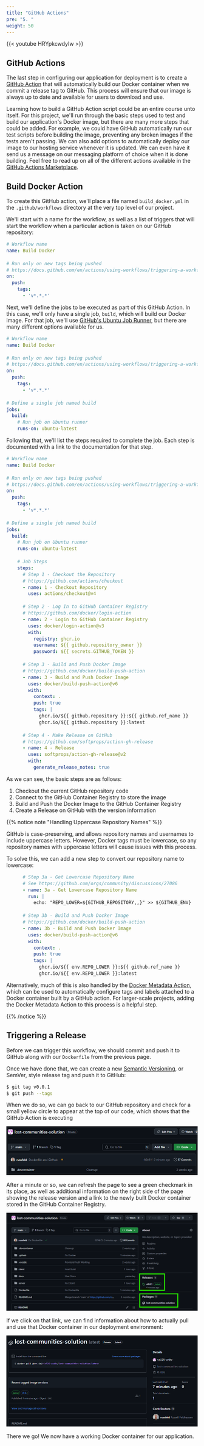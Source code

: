 ```yaml
---
title: "GitHub Actions"
pre: "5. "
weight: 50
---
```


{{< youtube HRYpkcwdyIw >}}

## GitHub Actions

The last step in configuring our application for deployment is to create a [GitHub Action](https://github.com/features/actions) that will automatically build our Docker container when we commit a release tag to GitHub. This process will ensure that our image is always up to date and available for users to download and use.

Learning how to build a GitHub Action script could be an entire course unto itself. For this project, we'll run through the basic steps used to test and build our application's Docker image, but there are many more steps that could be added. For example, we could have GitHub automatically run our test scripts before building the image, preventing any broken images if the tests aren't passing. We can also add options to automatically deploy our image to our hosting service whenever it is updated. We can even have it send us a message on our messaging platform of choice when it is done building. Feel free to read up on all of the different actions available in the [GitHub Actions Marketplace](https://github.com/marketplace?type=actions).

## Build Docker Action

To create this GitHub action, we'll place a file named `build_docker.yml` in the `.github/workflows` directory at the very top level of our project.

We'll start with a name for the workflow, as well as a list of triggers that will start the workflow when a particular action is taken on our GitHub repository:

```yml {title=".github/workflows/build_docker.yml"}
# Workflow name
name: Build Docker

# Run only on new tags being pushed
# https://docs.github.com/en/actions/using-workflows/triggering-a-workflow
on:
  push:
    tags:
      - 'v*.*.*'
```

Next, we'll define the jobs to be executed as part of this GitHub Action. In this case, we'll only have a single job, `build`, which will build our Docker image. For that job, we'll use [GitHub's Ubuntu Job Runner](https://docs.github.com/en/actions/using-github-hosted-runners/using-github-hosted-runners/about-github-hosted-runners), but there are many different options available for us. 

```yml {title=".github/workflows/build_docker.yml"}
# Workflow name
name: Build Docker

# Run only on new tags being pushed
# https://docs.github.com/en/actions/using-workflows/triggering-a-workflow
on:
  push:
    tags:
      - 'v*.*.*'

# Define a single job named build
jobs:
  build:
    # Run job on Ubuntu runner
    runs-on: ubuntu-latest
```

Following that, we'll list the steps required to complete the job. Each step is documented with a link to the documentation for that step.

```yml {title=".github/workflows/build_docker.yml"}
# Workflow name
name: Build Docker

# Run only on new tags being pushed
# https://docs.github.com/en/actions/using-workflows/triggering-a-workflow
on:
  push:
    tags:
      - 'v*.*.*'

# Define a single job named build
jobs:
  build:
    # Run job on Ubuntu runner
    runs-on: ubuntu-latest

    # Job Steps
    steps:
      # Step 1 - Checkout the Repository
      # https://github.com/actions/checkout
      - name: 1 - Checkout Repository
        uses: actions/checkout@v4

      # Step 2 - Log In to GitHub Container Registry
      # https://github.com/docker/login-action
      - name: 2 - Login to GitHub Container Registry
        uses: docker/login-action@v3
        with:
          registry: ghcr.io
          username: ${{ github.repository_owner }}
          password: ${{ secrets.GITHUB_TOKEN }}
      
      # Step 3 - Build and Push Docker Image
      # https://github.com/docker/build-push-action
      - name: 3 - Build and Push Docker Image
        uses: docker/build-push-action@v6
        with:
          context: .
          push: true
          tags: |
            ghcr.io/${{ github.repository }}:${{ github.ref_name }}
            ghcr.io/${{ github.repository }}:latest

      # Step 4 - Make Release on GitHub
      # https://github.com/softprops/action-gh-release
      - name: 4 - Release
        uses: softprops/action-gh-release@v2
        with:
          generate_release_notes: true
```

As we can see, the basic steps are as follows:

1. Checkout the current GitHub repository code
2. Connect to the GitHub Container Registry to store the image
3. Build and Push the Docker Image to the GitHub Container Registry
4. Create a Release on GitHub with the version information

{{% notice note "Handling Uppercase Repository Names" %}}

GitHub is case-preserving, and allows repository names and usernames to include uppercase letters. However, Docker tags must be lowercase, so any repository names with uppercase letters will cause issues with this process.

To solve this, we can add a new step to convert our repository name to lowercase:

```yml {title=".github/workflows/build_docker.yml"}
      # Step 3a - Get Lowercase Repository Name
      # See https://github.com/orgs/community/discussions/27086
      - name: 3a - Get Lowercase Repository Name
        run: |
          echo: "REPO_LOWER=${GITHUB_REPOSITORY,,}" >> ${GITHUB_ENV}

      # Step 3b - Build and Push Docker Image
      # https://github.com/docker/build-push-action
      - name: 3b - Build and Push Docker Image
        uses: docker/build-push-action@v6
        with:
          context: .
          push: true
          tags: |
            ghcr.io/${{ env.REPO_LOWER }}:${{ github.ref_name }}
            ghcr.io/${{ env.REPO_LOWER }}:latest
```

Alternatively, much of this is also handled by the [Docker Metadata Action](https://github.com/docker/metadata-action), which can be used to automatically configure tags and labels attached to a Docker container built by a GitHub action. For larger-scale projects, adding the Docker Metadata Action to this process is a helpful step. 

{{% /notice %}}

## Triggering a Release

Before we can trigger this workflow, we should commit and push it to GitHub along with our `Dockerfile` from the previous page.

Once we have done that, we can create a new [Semantic Versioning](https://semver.org/), or SemVer, style release tag and push it to GitHub:

```bash {title="terminal"}
$ git tag v0.0.1
$ git push --tags
```

When we do so, we can go back to our GitHub repository and check for a small yellow circle to appear at the top of our code, which shows that the GitHub Action is executing

![Running Action](/images/examples/07/deploy_4.png)

After a minute or so, we can refresh the page to see a green checkmark in its place, as well as additional information on the right side of the page showing the release version and a link to the newly built Docker container stored in the GitHub Container Registry.

![Completed Build](/images/examples/07/deploy_5.png)

If we click on that link, we can find information about how to actually pull and use that Docker container in our deployment environment:

![Final Container](/images/examples/07/deploy_6.png)

There we go! We now have a working Docker container for our application.